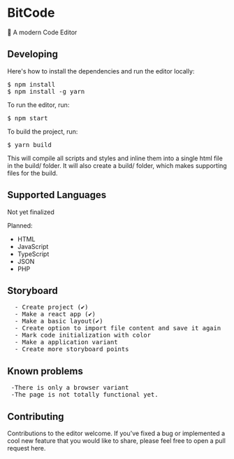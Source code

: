 # BitCode
🚀 A modern Code Editor

<h2>Developing</h2>
Here's how to install the dependencies and run the editor locally:
<pre>
$ npm install
$ npm install -g yarn</pre>

<p>To run the editor, run:</p>
<pre>
$ npm start</pre>

<p>To build the project, run:</p>
<pre>
$ yarn build</pre>

This will compile all scripts and styles and inline them into a single html file in the build/ folder. It will also create a build/ folder, which makes supporting files for the build.

<h2>Supported Languages</h2>
<p>Not yet finalized</p>
<p>Planned:</p>
 <ul>
   <li>HTML</li>
   <li>JavaScript</li>
   <li>TypeScript</li>
   <li>JSON</li>
   <li>PHP</li></ul>

<h2> Storyboard</h2>
  <pre>
  - Create project (✔)
  - Make a react app (✔)
  - Make a basic layout(✔)
  - Create option to import file content and save it again
  - Mark code initialization with color
  - Make a application variant
  - Create more storyboard points</pre>
  
<h2> Known problems</h2>
<pre>
 -There is only a browser variant
 -The page is not totally functional yet.</pre>
  
<h2>Contributing</h2>
Contributions to the editor welcome. If you've fixed a bug or implemented a cool new feature that you would like to share, please feel free to open a pull request here.
